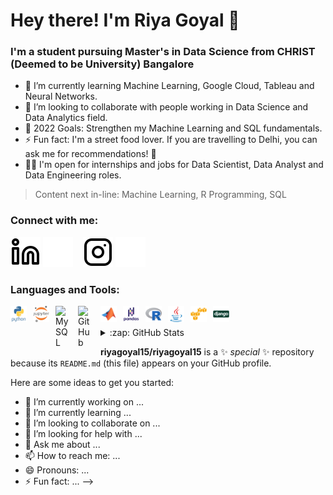 # Hey there! I'm Riya Goyal 👋 

### I'm a student pursuing Master's in Data Science from CHRIST (Deemed to be University) Bangalore

- 🌱 I’m currently learning Machine Learning, Google Cloud, Tableau and Neural Networks.
- 👯 I’m looking to collaborate with people working in Data Science and Data Analytics field.
- 🥅 2022 Goals: Strengthen my Machine Learning and SQL fundamentals. 
- ⚡ Fun fact: I'm a street food lover. If you are travelling to Delhi, you can ask me for recommendations! 🐾 
- 👨‍💻 I'm open for internships and jobs for Data Scientist, Data Analyst and Data Engineering roles.

> Content next in-line: Machine Learning, R Programming, SQL

### Connect with me:

[![website](./img/linkedin-light.svg)](https://www.linkedin.com/in/riyagoyal15/#gh-light-mode-only)
[![website](./img/linkedin-dark.svg)](https://www.linkedin.com/in/riyagoyal15/#gh-dark-mode-only)
&nbsp;&nbsp;
[![website](./img/instagram-light.svg)](https://www.instagram.com/riya._.goyal/#gh-light-mode-only)
[![website](./img/instagram-dark.svg)](https://www.instagram.com/riya._.goyal/#gh-dark-mode-only)

### Languages and Tools:

<img align="left" alt="Python" width="26px" src="https://github.com/devicons/devicon/blob/v2.14.0/icons/python/python-original-wordmark.svg" style="padding-right:10px;" />
<img align="left" alt="Jupyter Notebook" width="26px" src="https://github.com/devicons/devicon/blob/v2.14.0/icons/jupyter/jupyter-original-wordmark.svg" style="padding-right:10px;" />
<img align="left" alt="MySQL" width="26px" src="https://cdn.jsdelivr.net/gh/devicons/devicon/icons/mysql/mysql-original.svg" style="padding-right:10px;" />
<img align="left" alt="GitHub" width="26px" src="https://user-images.githubusercontent.com/3369400/139447912-e0f43f33-6d9f-45f8-be46-2df5bbc91289.png" style="padding-right:10px;" />
<img align="left" alt="MatLab" width="26px" src="https://github.com/devicons/devicon/blob/v2.14.0/icons/matlab/matlab-original.svg" style="padding-right:10px;" />
<img align="left" alt="Pandas" width="26px" src="https://github.com/devicons/devicon/blob/v2.14.0/icons/pandas/pandas-original-wordmark.svg" style="padding-right:10px;" />
<img align="left" alt="R" width="26px" src="https://github.com/devicons/devicon/blob/v2.14.0/icons/r/r-original.svg" style="padding-right:10px;" />
<img align="left" alt="Java" width="26px" src="https://github.com/devicons/devicon/blob/v2.14.0/icons/java/java-original.svg" style="padding-right:10px;" />
<img align="left" alt="AWS" width="26px" src="https://github.com/devicons/devicon/blob/v2.14.0/icons/amazonwebservices/amazonwebservices-original.svg" style="padding-right:10px;" />
<img align="left" alt="Django" width="26px" src="https://github.com/devicons/devicon/blob/v2.14.0/icons/django/django-original.svg" style="padding-right:10px;" />


<br />
<br />

<details>
  <summary>:zap: GitHub Stats</summary>

  <img align="left" alt="riyagoyal15's GitHub Stats" src="https://github-readme-stats.vercel.app/api?username=riyagoyal15&show_icons=true&hide_border=false&title_color=ff652f&icon_color=FFE400&bg_color=09131B&text_color=ffffff&border_color=0c1a25" />

</details>

[instagram]: https://www.instagram.com/riya._.goyal
[linkedin]: https://www.linkedin.com/in/riyagoyal15


**riyagoyal15/riyagoyal15** is a ✨ _special_ ✨ repository because its `README.md` (this file) appears on your GitHub profile.

Here are some ideas to get you started:

- 🔭 I’m currently working on ...
- 🌱 I’m currently learning ...
- 👯 I’m looking to collaborate on ...
- 🤔 I’m looking for help with ...
- 💬 Ask me about ...
- 📫 How to reach me: ...
- 😄 Pronouns: ...
- ⚡ Fun fact: ...
-->
